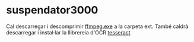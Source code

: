 # suspendator3000

Cal descarregar i descomprimir [ffmpeg.exe](https://www.gyan.dev/ffmpeg/builds/packages/ffmpeg-2023-03-20-git-57afccc0ef-full_build.7z) a la carpeta ext.
També caldrà descarregar i instal·lar la llibrereia d'OCR [tesseract](https://tesseract-ocr.github.io/tessdoc/Installation.html)
